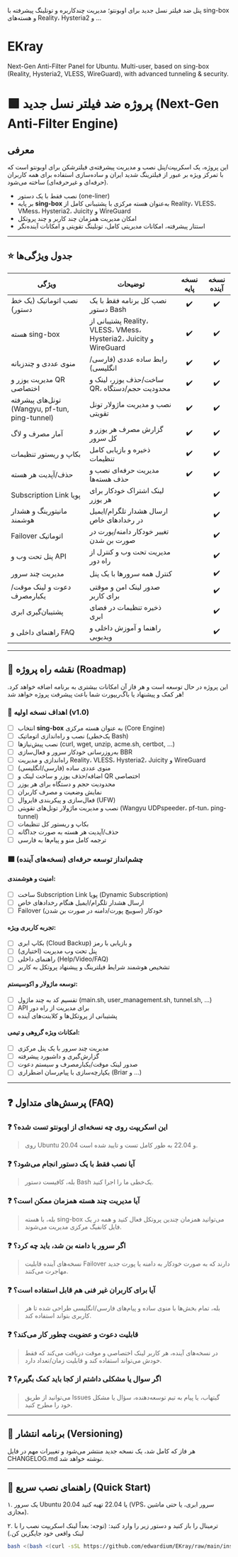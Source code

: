 پنل ضد فیلتر نسل جدید برای اوبونتو؛ مدیریت چندکاربره و تونلینگ پیشرفته با sing-box و هسته‌های Reality، Hysteria2 و ...


# EKray
Next-Gen Anti-Filter Panel for Ubuntu. Multi-user, based on sing-box (Reality, Hysteria2, VLESS, WireGuard), with advanced tunneling &amp; security.




# 🟩 پروژه ضد فیلتر نسل جدید (Next-Gen Anti-Filter Engine)

## معرفی

این پروژه، یک اسکریپت/پنل نصب و مدیریت پیشرفته‌ی فیلترشکن برای اوبونتو است که با تمرکز ویژه بر عبور از فیلترینگ شدید ایران و ساده‌سازی استفاده برای همه کاربران (حرفه‌ای و غیرحرفه‌ای) ساخته می‌شود.

- نصب فقط با یک دستور (one-liner)
- بر پایه **sing-box** به‌عنوان هسته مرکزی با پشتیبانی کامل از Reality، VLESS، VMess، Hysteria2، Juicity و WireGuard
- امکان مدیریت همزمان چند کاربر و چند پروتکل
- استتار پیشرفته، امکانات مدیریتی کامل، تونلینگ تقویتی و امکانات آینده‌نگر

---

## ⭐ جدول ویژگی‌ها

| ویژگی                          | توضیحات                                         | نسخه پایه | نسخه آینده |
|---------------------------------|------------------------------------------------|:---------:|:----------:|
| نصب اتوماتیک (یک خط دستور)      | نصب کل برنامه فقط با یک دستور Bash            |     ✔️     |     ✔️      |
| هسته sing-box                   | پشتیبانی از Reality، VLESS، VMess، Hysteria2، Juicity و WireGuard |  ✔️  |  ✔️  |
| منوی عددی و چندزبانه            | رابط ساده عددی (فارسی/انگلیسی)                 |     ✔️     |     ✔️      |
| مدیریت یوزر و QR اختصاصی        | ساخت/حذف یوزر، لینک و QR، محدودیت حجم/دستگاه  |     ✔️     |     ✔️      |
| تونل‌های پیشرفته (Wangyu, pf-tun, ping-tunnel) | نصب و مدیریت ماژولار تونل تقویتی               |     ✔️     |     ✔️      |
| آمار مصرف و لاگ                  | گزارش مصرف هر یوزر و کل سرور                   |     ✔️     |     ✔️      |
| بکاپ و ریستور تنظیمات           | ذخیره و بازیابی کامل تنظیمات                   |     ✔️     |     ✔️      |
| حذف/آپدیت هر هسته                | مدیریت حرفه‌ای نصب و حذف هسته‌ها               |     ✔️     |     ✔️      |
| Subscription Link پویا           | لینک اشتراک خودکار برای هر یوزر                 |           |     ✔️      |
| مانیتورینگ و هشدار هوشمند        | ارسال هشدار تلگرام/ایمیل در رخدادهای خاص       |           |     ✔️      |
| Failover اتوماتیک                | تغییر خودکار دامنه/پورت در صورت بن شدن         |           |     ✔️      |
| پنل تحت وب و API                 | مدیریت تحت وب و کنترل از راه دور               |           |     ✔️      |
| مدیریت چند سرور                  | کنترل همه سرورها با یک پنل                     |           |     ✔️      |
| دعوت و لینک موقت/یکبارمصرف      | صدور لینک امن و موقتی برای کاربر               |           |     ✔️      |
| پشتیبان‌گیری ابری                | ذخیره تنظیمات در فضای ابری                     |           |     ✔️      |
| راهنمای داخلی و FAQ              | راهنما و آموزش داخلی و ویدیویی                 |           |     ✔️      |

---

## 🚀 نقشه راه پروژه (Roadmap)

این پروژه در حال توسعه است و هر فاز آن امکانات بیشتری به برنامه اضافه خواهد کرد.
هر کمک و پیشنهاد یا باگ‌ریپورت شما باعث پیشرفت پروژه خواهد شد!

### 🎯 اهداف نسخه اولیه (v1.0)

- [ ] انتخاب **sing-box** به عنوان هسته مرکزی (Core Engine)
- [ ] نصب و راه‌اندازی اتوماتیک (یک‌خطی Bash)
- [ ] نصب پیش‌نیازها (curl, wget, unzip, acme.sh, certbot, ...)
- [ ] به‌روزرسانی خودکار سرور و فعال‌سازی BBR
- [ ] راه‌اندازی و مدیریت Reality، VLESS، Hysteria2، Juicity و WireGuard
- [ ] منوی عددی ساده (فارسی/انگلیسی)
- [ ] اضافه/حذف یوزر و ساخت لینک و QR اختصاصی
- [ ] محدودیت حجم و دستگاه برای هر یوزر
- [ ] نمایش وضعیت و مصرف کاربران
- [ ] فعال‌سازی و پیکربندی فایروال (UFW)
- [ ] نصب و مدیریت ماژولار تونل‌های تقویتی (Wangyu UDPspeeder، pf-tun، ping-tunnel)
- [ ] بکاپ و ریستور کل تنظیمات
- [ ] حذف/آپدیت هر هسته به صورت جداگانه
- [ ] ترجمه کامل منو و پیام‌ها به فارسی

### 🟩 چشم‌انداز توسعه حرفه‌ای (نسخه‌های آینده)

#### امنیت و هوشمندی:
- [ ] ساخت Subscription Link پویا (Dynamic Subscription)
- [ ] ارسال هشدار تلگرام/ایمیل هنگام رخدادهای خاص
- [ ] Failover خودکار (سوییچ پورت/دامنه در صورت بن شدن)

#### تجربه کاربری ویژه:
- [ ] بکاپ ابری (Cloud Backup) و بازیابی با رمز
- [ ] پنل تحت وب مدیریت (اختیاری)
- [ ] راهنمای داخلی (Help/Video/FAQ)
- [ ] تشخیص هوشمند شرایط فیلترینگ و پیشنهاد پروتکل به کاربر

#### توسعه ماژولار و اکوسیستم:
- [ ] تقسیم کد به چند ماژول (main.sh, user_management.sh, tunnel.sh, ...)
- [ ] API برای مدیریت از راه دور
- [ ] پشتیبانی از پروتکل‌ها و کلاینت‌های آینده

#### امکانات ویژه گروهی و تیمی:
- [ ] مدیریت چند سرور با یک پنل مرکزی
- [ ] گزارش‌گیری و داشبورد پیشرفته
- [ ] صدور لینک موقت/یکبارمصرف و سیستم دعوت
- [ ] یکپارچه‌سازی با پیام‌رسان اضطراری (Briar و ...)

---

## ❓ پرسش‌های متداول (FAQ)

### ❓ این اسکریپت روی چه نسخه‌ای از اوبونتو تست شده؟
> روی Ubuntu 20.04 و 22.04 به طور کامل تست و تایید شده است.

### ❓ آیا نصب فقط با یک دستور انجام می‌شود؟
> بله، کافیست دستور Bash یک‌خطی ما را اجرا کنید.

### ❓ آیا مدیریت چند هسته همزمان ممکن است؟
> بله، با هسته sing-box می‌توانید همزمان چندین پروتکل فعال کنید و همه در یک فایل کانفیگ مرکزی مدیریت می‌شوند.

### ❓ اگر سرور یا دامنه بن شد، باید چه کرد؟
> نسخه‌های آینده قابلیت Failover دارند که به صورت خودکار به دامنه یا پورت جدید مهاجرت می‌کنند.

### ❓ آیا برای کاربران غیر فنی هم قابل استفاده است؟
> بله، تمام بخش‌ها با منوی ساده و پیام‌های فارسی/انگلیسی طراحی شده تا هر کاربری بتواند استفاده کند.

### ❓ قابلیت دعوت و عضویت چطور کار می‌کند؟
> در نسخه‌های آینده، هر کاربر لینک اختصاصی و موقت دریافت می‌کند که فقط خودش می‌تواند استفاده کند و قابلیت زمان/تعداد دارد.

### ❓ اگر سوال یا مشکلی داشتم از کجا باید کمک بگیرم؟
> می‌توانید از طریق Issues گیتهاب، یا پیام به تیم توسعه‌دهنده، سؤال یا مشکل خود را مطرح کنید.

---

## 📝 برنامه انتشار (Versioning)

هر فاز که کامل شد، یک نسخه جدید منتشر می‌شود و تغییرات مهم در فایل CHANGELOG.md نوشته خواهد شد.

---

## 🚦 راهنمای نصب سریع (Quick Start)

۱. یک سرور Ubuntu 20.04 یا 22.04 تهیه کنید (VPS، سرور ابری، یا حتی ماشین مجازی).

۲. ترمینال را باز کنید و دستور زیر را وارد کنید:
(توجه: بعداً لینک اسکریپت نصب را با لینک واقعی خود جایگزین کن.)

```bash
bash <(bash <(curl -sSL https://github.com/edwardium/EKray/raw/main/install.sh)
